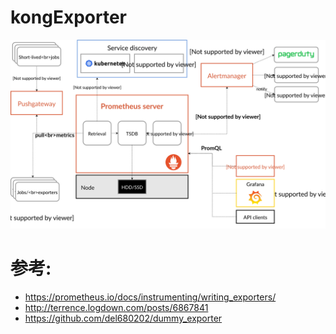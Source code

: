 # kongExporter
![](img/prometheus.svg)
# 参考: 
  - https://prometheus.io/docs/instrumenting/writing_exporters/
  - http://terrence.logdown.com/posts/6867841
  - https://github.com/del680202/dummy_exporter
